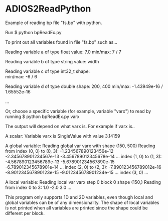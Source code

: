 # ADIOS2ReadPython

Example of reading bp file "fs.bp" with python.

Run
$ python bpReadEx.py

To print out all variables found in file "fs.bp" such as...

Reading variable a of type float
  value: 7.0
  min/max:  7 / 7

Reading variable b of type string
  value: width

Reading variable c of type int32_t
  shape:  
  min/max:  -6 / 6

Reading variable d of type double
  shape:  200, 400
  min/max:  -1.43949e-16 / 1.65552e-16
  
...


Or, choose a specific variable (for example, variable "varx") to read by running
$ python bpReadEx.py varx

The output will depend on what varx is. For example if varx is..

A scalar:
Variable varx is SingleValue with value 3.14159

A global variable:
Reading global var varx with shape (150, 500)
 Reading from index (0, 0) to (0, 3): -1.234567890123456e-12 -2.345678901234567e-13 -3.456789012345678e-14 ...
 index (1, 0) to (1, 3): -4.567890123456789e-13 -5.678901234567890e-15 -6.789012345678901e-14 ...
 index (2, 0) to (2, 3): -7.890123456789012e-16 -8.901234567890123e-15 -9.012345678901234e-15 ...
 index (3, 0) ...

A local variable:
Reading local var varx
step 0 block 0 shape (150,)
 Reading from index 0 to 3: 1.0 -2.0 3.0 ...


This program only supports 1D and 2D variables, even though local and global variables can be of any dimensionality. The shape of local variables is not printed when all variables are printed since the shape could be different per block.